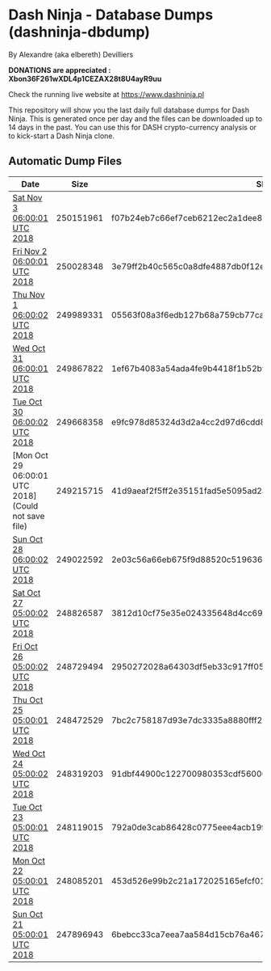# Dash Ninja - Database Dumps (dashninja-dbdump)
By Alexandre (aka elbereth) Devilliers

**DONATIONS are appreciated : Xbon36F261wXDL4p1CEZAX28t8U4ayR9uu**

Check the running live website at https://www.dashninja.pl

This repository will show you the last daily full database dumps for Dash Ninja. This is generated once per day and the files can be downloaded up to 14 days in the past.
You can use this for DASH crypto-currency analysis or to kick-start a Dash Ninja clone.


## Automatic Dump Files
| Date | Size | SHA256 |
|--|--|--|
| [Sat Nov  3 06:00:01 UTC 2018](https://transfer.sh/10h2HN/dashninja-dbdump-20181103070001.tar.bz2) | 250151961 | f07b24eb7c66ef7ceb6212ec2a1dee8b58e49fec69dc3d68413057ebaa9afa4e | 
| [Fri Nov  2 06:00:01 UTC 2018](https://transfer.sh/ntxuo/dashninja-dbdump-20181102070001.tar.bz2) | 250028348 | 3e79ff2b40c565c0a8dfe4887db0f12e566e7729110e246fcfee3953783eff17 | 
| [Thu Nov  1 06:00:02 UTC 2018](https://transfer.sh/ZruDt/dashninja-dbdump-20181101070002.tar.bz2) | 249989331 | 05563f08a3f6edb127b68a759cb77ca44f1866c21d84dfdb2b87f6ea3405d733 | 
| [Wed Oct 31 06:00:01 UTC 2018](https://transfer.sh/iGMzz/dashninja-dbdump-20181031070001.tar.bz2) | 249867822 | 1ef67b4083a54ada4fe9b4418f1b52bf5b632a68de2c3ae1ff514f79b929aa6d | 
| [Tue Oct 30 06:00:02 UTC 2018](https://transfer.sh/NVjLc/dashninja-dbdump-20181030070002.tar.bz2) | 249668358 | e9fc978d85324d3d2a4cc2d97d6cdd8cf924eaf4ca50b4e8ddfdd53d094e7c7c | 
| [Mon Oct 29 06:00:01 UTC 2018](Could not save file) | 249215715 | 41d9aeaf2f5ff2e35151fad5e5095ad2a1d8673c3b49f13b1c8ced973984e766 | 
| [Sun Oct 28 06:00:02 UTC 2018](https://transfer.sh/7YR04/dashninja-dbdump-20181028070002.tar.bz2) | 249022592 | 2e03c56a66eb675f9d88520c519636a5603fb62740ddc23a5717f55257e78069 | 
| [Sat Oct 27 05:00:02 UTC 2018](https://transfer.sh/a4duW/dashninja-dbdump-20181027070002.tar.bz2) | 248826587 | 3812d10cf75e35e024335648d4cc69e479c93401d4d70e9097abcdec4265ee61 | 
| [Fri Oct 26 05:00:02 UTC 2018](https://transfer.sh/dyCix/dashninja-dbdump-20181026070002.tar.bz2) | 248729494 | 2950272028a64303df5eb33c917ff05169c763377bebecbe7278ce9685a4dba6 | 
| [Thu Oct 25 05:00:01 UTC 2018](https://transfer.sh/WybaH/dashninja-dbdump-20181025070001.tar.bz2) | 248472529 | 7bc2c758187d93e7dc3335a8880fff2ac20e3c8e7ff3d4a09fa75824b42b3d3d | 
| [Wed Oct 24 05:00:02 UTC 2018]() | 248319203 | 91dbf44900c122700980353cdf56000623f32f7ece1783c8c4d006eaf27383d3 | 
| [Tue Oct 23 05:00:01 UTC 2018](https://transfer.sh/Dz85O/dashninja-dbdump-20181023070001.tar.bz2) | 248119015 | 792a0de3cab86428c0775eee4acb19f9d8863f3bc577230dc70c0a71621a9c14 | 
| [Mon Oct 22 05:00:01 UTC 2018](https://transfer.sh/eZ9zF/dashninja-dbdump-20181022070001.tar.bz2) | 248085201 | 453d526e99b2c21a172025165efcf0172231ed3457b0a4bc6eab434847ce0364 | 
| [Sun Oct 21 05:00:01 UTC 2018](https://transfer.sh/ReSnS/dashninja-dbdump-20181021070001.tar.bz2) | 247896943 | 6bebcc33ca7eea7aa584d15cb76a467fc7f8d2de2565ac6ad1cc4c867407fe04 | 
